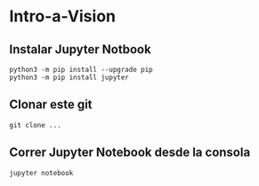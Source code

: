 # Intro-a-Vision

## Instalar Jupyter Notbook
```
python3 -m pip install --upgrade pip
python3 -m pip install jupyter
```

## Clonar este git
```git clone ...```

## Correr Jupyter Notebook desde la consola
```jupyter notebook```
